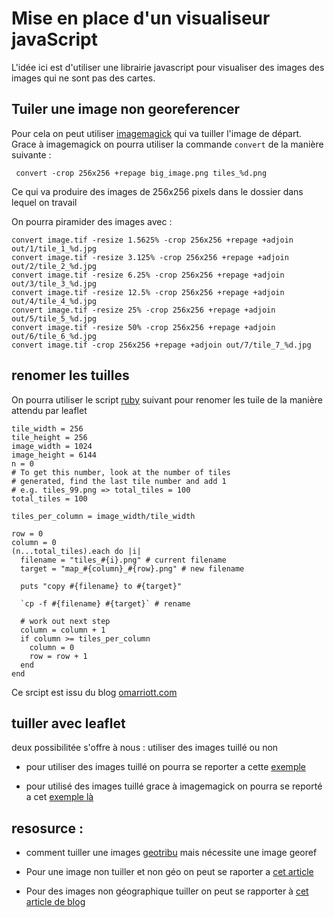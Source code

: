 # Mise en place d'un visualiseur javaScript
L'idée ici est d'utiliser une librairie javascript pour visualiser des images
des images qui ne sont pas des cartes.

## Tuiler une image non georeferencer
Pour cela on peut utiliser [imagemagick](http://www.imagemagick.org/)
qui va tuiller l'image de départ. Grace à imagemagick on pourra utiliser
la commande `convert` de la manière suivante :

     convert -crop 256x256 +repage big_image.png tiles_%d.png

Ce qui va produire des images de 256x256 pixels dans le dossier
dans lequel on travail

On pourra piramider des images avec  :

    convert image.tif -resize 1.5625% -crop 256x256 +repage +adjoin out/1/tile_1_%d.jpg
    convert image.tif -resize 3.125% -crop 256x256 +repage +adjoin out/2/tile_2_%d.jpg
    convert image.tif -resize 6.25% -crop 256x256 +repage +adjoin out/3/tile_3_%d.jpg
    convert image.tif -resize 12.5% -crop 256x256 +repage +adjoin out/4/tile_4_%d.jpg
    convert image.tif -resize 25% -crop 256x256 +repage +adjoin out/5/tile_5_%d.jpg
    convert image.tif -resize 50% -crop 256x256 +repage +adjoin out/6/tile_6_%d.jpg
    convert image.tif -crop 256x256 +repage +adjoin out/7/tile_7_%d.jpg

## renomer les tuilles

On pourra utiliser le script [ruby](https://www.ruby-lang.org/fr/)
suivant pour renomer les tuile de la manière attendu par leaflet

    tile_width = 256
    tile_height = 256
    image_width = 1024
    image_height = 6144
    n = 0
    # To get this number, look at the number of tiles
    # generated, find the last tile number and add 1
    # e.g. tiles_99.png => total_tiles = 100
    total_tiles = 100

    tiles_per_column = image_width/tile_width

    row = 0
    column = 0
    (n...total_tiles).each do |i|
      filename = "tiles_#{i}.png" # current filename
      target = "map_#{column}_#{row}.png" # new filename

      puts "copy #{filename} to #{target}"

      `cp -f #{filename} #{target}` # rename

      # work out next step
      column = column + 1
      if column >= tiles_per_column
        column = 0
        row = row + 1
      end
    end

Ce srcipt est issu du blog [omarriott.com](http://omarriott.com/aux/leaflet-js-non-geographical-imagery/)

## tuiller avec leaflet
deux possibilitée s'offre à nous : utiliser des images tuillé ou non

 * pour utiliser des images tuillé on pourra se reporter a cette
 [exemple](leaflet_no_map.html)

 * pour utilisé des images tuillé grace à imagemagick on pourra
 se reporté a cet [exemple là](leaflet_no_map_tilled.html)


## resosurce :
 * comment tuiller une images [geotribu](http://www.geotribu.net/node/697)
 mais nécessite une image georef

 * Pour une image non tuiller et non géo on peut se raporter a [cet article](http://kempe.net/blog/2014/06/14/leaflet-pan-zoom-image.html)

 * Pour des images non géographique tuiller on peut se rapporter à [cet article de blog](http://omarriott.com/aux/leaflet-js-non-geographical-imagery/)
